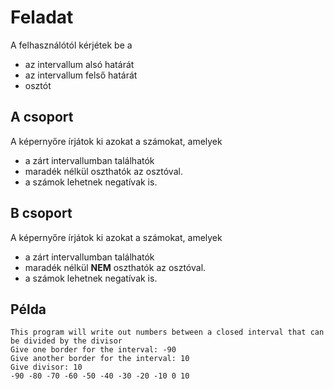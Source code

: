 
# Feladat
A felhasználótól kérjétek be a 

 - az intervallum alsó határát
 - az intervallum felső határát
 - osztót

## A csoport
A képernyőre írjátok ki azokat a számokat, amelyek 
- a zárt intervallumban találhatók
- maradék nélkül oszthatók az osztóval. 
- a számok lehetnek negatívak is. 
## B csoport
A képernyőre írjátok ki azokat a számokat, amelyek 
- a zárt intervallumban találhatók
- maradék nélkül **NEM** oszthatók az osztóval. 
- a számok lehetnek negatívak is. 
## Példa
```
This program will write out numbers between a closed interval that can be divided by the divisor
Give one border for the interval: -90
Give another border for the interval: 10
Give divisor: 10
-90 -80 -70 -60 -50 -40 -30 -20 -10 0 10 
```

